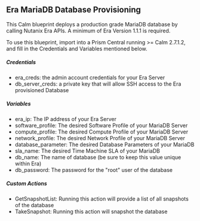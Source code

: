 ## Era MariaDB Database Provisioning
This Calm blueprint deploys a production grade MariaDB database by calling Nutanix Era APIs. A minimum of Era Version 1.1.1 is required.

To use this blueprint, import into a Prism Central running >= Calm 2.7.1.2, and fill in the Credentials and Variables mentioned below.

##### Credentials
* era_creds: the admin account credentials for your Era Server
* db_server_creds: a private key that will allow SSH access to the Era provisioned Database

##### Variables
* era_ip: The IP address of your Era Server
* software_profile: The desired Software Profile of your MariaDB Server
* compute_profile: The desired Compute Profile of your MariaDB Server
* network_profile: The desired Network Profile of your MariaDB Server
* database_parameter: The desired Database Parameters of your MariaDB
* sla_name: The desired Time Machine SLA of your MariaDB
* db_name: The name of database (be sure to keep this value unique within Era)
* db_password: The password for the "root" user of the database

##### Custom Actions
* GetSnapshotList: Running this action will provide a list of all snapshots of the database
* TakeSnapshot: Running this action will snapshot the database

